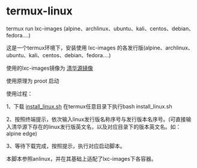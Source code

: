 # termux-linux
termux run lxc-images (alpine、archlinux、ubuntu、kali、centos、debian、fedora....)

这是一个termux环境下，安装使用 lxc-images 的各发行版(alpine、archlinux、ubuntu、kali、centos、debian、fedora....)

使用的lxc-images镜像为 [清华源镜像](https://mirrors.tuna.tsinghua.edu.cn/lxc-images/images/) 

使用原理为 proot 启动

使用过程：

1、下载 [install_linux.sh](https://github.com/xiliuya/termux-linux/releases/download/0.1/install_linux.sh) 在termux任意目录下执行bash install_linux.sh

2、按照终端提示，依次输入linux发行版名称序号与发行版本名序号。(可直接输入清华源下存在的linux发行版英文名，以及对应目录下的版本英文名。如：alpine edge)

3、等待下载完成，按照提示，执行对应启动脚本。

本脚本参照anlinux，并在其基础上适配了lxc-images下各容器。
